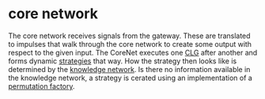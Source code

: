 # core network
The core network receives signals from the gateway. These are translated to
impulses that walk through the core network to create some output with respect
to the given input. The CoreNet executes one [CLG](clg.md) after another and
forms dynamic [strategies](strategy.md) that way. How the strategy then looks
like is determined by the [knowledge network](knowledge_network.md). Is there
no information available in the knowledge network, a strategy is cerated using
an implementation of a [permutation factory](permutation_factory).
